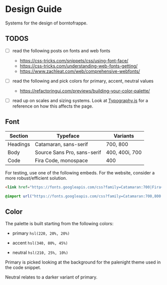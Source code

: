 # Design Guide

Systems for the design of borntofrappe.

## TODOS

- [ ] read the following posts on fonts and web fonts

  - https://css-tricks.com/snippets/css/using-font-face/
  - https://css-tricks.com/understanding-web-fonts-getting/
  - https://www.zachleat.com/web/comprehensive-webfonts/

- [ ] read the following and pick colors for primary, accent, neutral values

  - https://refactoringui.com/previews/building-your-color-palette/

- [ ] read up on scales and sizing systems. Look at [Typography.js](https://kyleamathews.github.io/typography.js/) for a reference on how this affects the page.

## Font

| Section  | Typeface                    | Variants       |
| -------- | --------------------------- | -------------- |
| Headings | Catamaran, sans-serif       | 700, 800       |
| Body     | Source Sans Pro, sans-serif | 400, 400i, 700 |
| Code     | Fira Code, monospace        | 400            |

For testing, use one of the following embeds. For the website, consider a more robust/efficient solution.

```html
<link href="https://fonts.googleapis.com/css?family=Catamaran:700|Fira+Code|Source+Sans+Pro:400,400i,700&display=swap" rel="stylesheet" />
```

```css
@import url("https://fonts.googleapis.com/css?family=Catamaran:700,800|Fira+Code|Source+Sans+Pro:400,400i,700&display=swap");
```

## Color

The palette is built starting from the following colors:

- primary `hsl(220, 20%, 20%)`

- accent `hsl(340, 80%, 45%)`

- neutral `hsl(210, 25%, 10%)`

Primary is picked looking at the background for the palenight theme used in the code snippet.

Neutral relates to a darker variant of primary.
